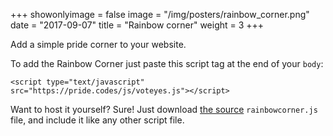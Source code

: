 +++
showonlyimage = false
image = "/img/posters/rainbow_corner.png"
date = "2017-09-07"
title = "Rainbow corner"
weight = 3
+++


Add a simple pride corner to your website.
<!--more-->

To add the Rainbow Corner just paste this script tag at the end of your `body`:

```
<script type="text/javascript" src="https://pride.codes/js/voteyes.js"></script>
```


Want to host it yourself? Sure! Just download [the source](https://github.com/devjack/pride.codes) `rainbowcorner.js` file, and include it like any other script file.
